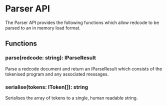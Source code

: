 # Parser API

The Parser API provides the following functions which allow redcode to be parsed to an in memory load format.

## Functions

### parse(redcode: string): IParseResult

Parse a redcode document and return an IParseResult which consists of the tokenised program and any associated messages.

### serialise(tokens: IToken[]): string

Serialises the array of tokens to a single, human readable string.
